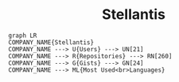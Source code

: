 <h1 align="center">Stellantis</h1>

```mermaid
graph LR
COMPANY_NAME{Stellantis}
COMPANY_NAME ---> U{Users} ---> UN[21]
COMPANY_NAME ---> R{Repositories} ---> RN[260]
COMPANY_NAME ---> G{Gists} ---> GN[24]
COMPANY_NAME ---> ML{Most Used<br>Languages}
```
